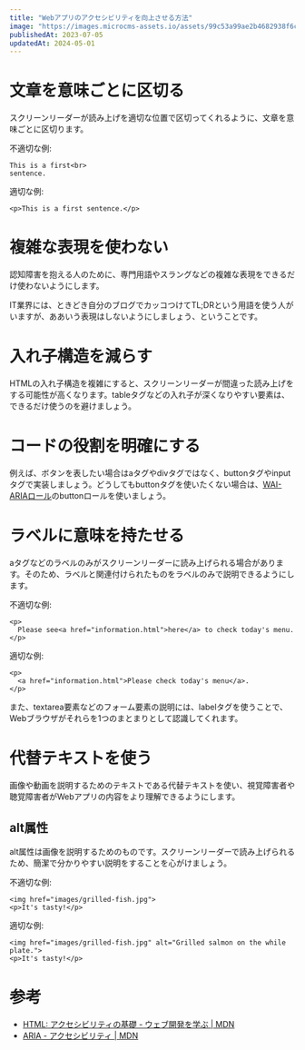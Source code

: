 ```yaml
---
title: "Webアプリのアクセシビリティを向上させる方法"
image: "https://images.microcms-assets.io/assets/99c53a99ae2b4682938f6c435d83e3d9/93654bdb0a4b4d6ba654235ffecfc643/Microsoft-Fluentui-Emoji-3d-Mobile-Phone-3d.1024.png"
publishedAt: 2023-07-05
updatedAt: 2024-05-01
---
```


<h1 id="h4f7f573348">文章を意味ごとに区切る</h1><p>スクリーンリーダーが読み上げを適切な位置で区切ってくれるように、文章を意味ごとに区切ります。</p><p>不適切な例:</p><pre><code class="language-html">This is a first&lt;br&gt;
sentence.</code></pre><p>適切な例:</p><pre><code class="language-html">&lt;p&gt;This is a first sentence.&lt;/p&gt;
</code></pre><h1 id="hdc78befd33">複雑な表現を使わない</h1><p>認知障害を抱える人のために、専門用語やスラングなどの複雑な表現をできるだけ使わないようにします。</p><p>IT業界には、ときどき自分のブログでカッコつけてTL;DRという用語を使う人がいますが、ああいう表現はしないようにしましょう、ということです。</p><h1 id="h753a22adef">入れ子構造を減らす</h1><p>HTMLの入れ子構造を複雑にすると、スクリーンリーダーが間違った読み上げをする可能性が高くなります。tableタグなどの入れ子が深くなりやすい要素は、できるだけ使うのを避けましょう。</p><h1 id="had4b67d0e8">コードの役割を明確にする</h1><p>例えば、ボタンを表したい場合はaタグやdivタグではなく、buttonタグやinputタグで実装しましょう。どうしてもbuttonタグを使いたくない場合は、<a href="https://developer.mozilla.org/ja/docs/Web/Accessibility/ARIA/Roles" target="_blank" rel="noopener noreferrer nofollow"><u>WAI-ARIAロール</u></a>のbuttonロールを使いましょう。</p><h1 id="h8f303ec441">ラベルに意味を持たせる</h1><p>aタグなどのラベルのみがスクリーンリーダーに読み上げられる場合があります。そのため、ラベルと関連付けられたものをラベルのみで説明できるようにします。</p><p>不適切な例:</p><pre><code class="language-html">&lt;p&gt;
  Please see&lt;a href=&quot;information.html&quot;&gt;here&lt;/a&gt; to check today&apos;s menu.
&lt;/p&gt;</code></pre><p>適切な例:</p><pre><code class="language-html">&lt;p&gt;
  &lt;a href=&quot;information.html&quot;&gt;Please check today&apos;s menu&lt;/a&gt;.
&lt;/p&gt;</code></pre><p>また、textarea要素などのフォーム要素の説明には、labelタグを使うことで、Webブラウザがそれらを1つのまとまりとして認識してくれます。</p><h1 id="hd64eeae975">代替テキストを使う</h1><p>画像や動画を説明するためのテキストである代替テキストを使い、視覚障害者や聴覚障害者がWebアプリの内容をより理解できるようにします。</p><h2 id="hb9cc2f8bb1">alt属性</h2><p>alt属性は画像を説明するためのものです。スクリーンリーダーで読み上げられるため、簡潔で分かりやすい説明をすることを心がけましょう。</p><p>不適切な例:</p><pre><code class="language-html">&lt;img href=&quot;images/grilled-fish.jpg&quot;&gt;
&lt;p&gt;It&apos;s tasty!&lt;/p&gt;</code></pre><p>適切な例:</p><pre><code class="language-html">&lt;img href=&quot;images/grilled-fish.jpg&quot; alt=&quot;Grilled salmon on the while plate.&quot;&gt;
&lt;p&gt;It&apos;s tasty!&lt;/p&gt;
</code></pre><h1 id="h3de35099b3">参考</h1><ul><li><a href="https://developer.mozilla.org/ja/docs/Learn/Accessibility/HTML" target="_blank" rel="noopener noreferrer nofollow"><u>HTML: アクセシビリティの基礎 - ウェブ開発を学ぶ | MDN</u></a></li><li><a href="https://developer.mozilla.org/ja/docs/Web/Accessibility/ARIA" target="_blank" rel="noopener noreferrer nofollow"><u>ARIA - アクセシビリティ | MDN</u></a></li></ul>
